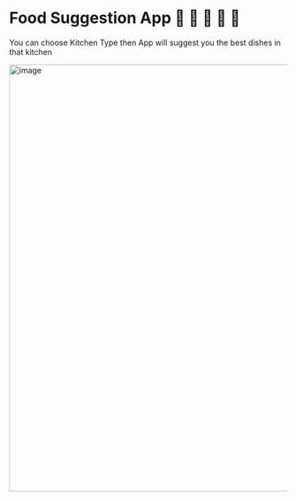 # Food Suggestion App :avocado: :potato: :garlic: :spaghetti: :cookie:
 
 You can choose Kitchen Type then App will suggest you the best dishes in that kitchen 

 <img width="772" alt="image" src="https://user-images.githubusercontent.com/94618324/225954683-f42a9992-3208-4648-88c0-9d862aa1b8be.png">
